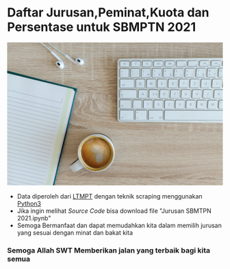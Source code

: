 # Daftar Jurusan,Peminat,Kuota dan Persentase untuk SBMPTN 2021

![Gambar dari unsplash](gambar.jpg "Gambar Hanya Pemanis")

* Data diperoleh dari [LTMPT](https://ltmpt.ac.id/?mid=22) dengan teknik scraping menggunakan [Python3](https://www.python.org/)<br>
* Jika ingin melihat <em>Source Code</em> bisa download file "Jurusan SBMTPN 2021.ipynb"
* Semoga Bermanfaat dan dapat memudahkan kita dalam memilih jurusan yang sesuai dengan minat dan bakat kita<br>

### Semoga Allah SWT Memberikan jalan yang terbaik bagi kita semua
